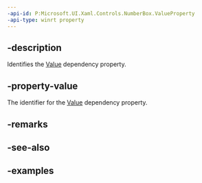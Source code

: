 ```yaml
---
-api-id: P:Microsoft.UI.Xaml.Controls.NumberBox.ValueProperty
-api-type: winrt property
---
```


## -description

Identifies the [Value](numberbox_value.md) dependency property.

## -property-value

The identifier for the [Value](numberbox_value.md) dependency property.

## -remarks

## -see-also

## -examples

